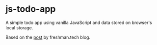 # js-todo-app
A simple todo app using vanilla JavaScript and data stored on browser's local storage.

Based on the [post](https://freshman.tech/todo-list/#render-the-todo-items) by freshman.tech blog.
